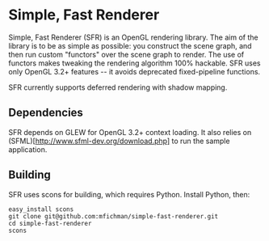 Simple, Fast Renderer
====================

Simple, Fast Renderer (SFR) is an OpenGL rendering library.  The aim of the library is to be as simple as possible: you construct the scene graph, and then run custom "functors" over the scene graph to render.  The use of functors makes tweaking the rendering algorithm 100% hackable.  SFR uses only OpenGL 3.2+ features -- it avoids deprecated fixed-pipeline functions.

SFR currently supports deferred rendering with shadow mapping.


Dependencies
------------

SFR depends on GLEW for OpenGL 3.2+ context loading.  It also relies on (SFML)[http://www.sfml-dev.org/download.php] to run the sample application.

Building
--------

SFR uses scons for building, which requires Python.  Install Python, then:

    easy_install scons
    git clone git@github.com:mfichman/simple-fast-renderer.git
    cd simple-fast-renderer
    scons
    
    
